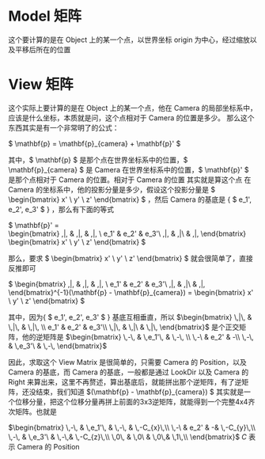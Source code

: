 # Model 矩阵

这个要计算的是在 Object 上的某一个点，以世界坐标 origin 为中心，经过缩放以及平移后所在的位置

# View 矩阵

这个实际上要计算的是在 Object 上的某一个点，他在 Camera 的局部坐标系中，应该是什么坐标，本质就是问，这个点相对于 Camera 的位置是多少。
那么这个东西其实是有一个非常明了的公式：

$ \mathbf{p} = \mathbf{p}_{camera} + \mathbf{p}' $

其中，$ \mathbf{p} $ 是那个点在世界坐标系中的位置，$ \mathbf{p}_{camera} $ 是 Camera 在世界坐标系中的位置，$ \mathbf{p}' $ 是那个点相对于 Camera 的位置。相对于 Camera 的位置 其实就是算这个点 在 Camera 的坐标系中，他的投影分量是多少，假设这个投影分量是 
$
\begin{bmatrix}
x' \\
y' \\
z'
\end{bmatrix}
$
，然后 Camera 的基底是 { $ e_1', e_2', e_3' $ }
，那么有下面的等式

$ \mathbf{p}' =  
\begin{bmatrix}
\,|\, & \,|\, & \,|\, \\
e_1' & e_2' & e_3'\\
\,|\, & \,|\ & \,|\,
\end{bmatrix}
\begin{bmatrix}
x' \\
y' \\
z'
\end{bmatrix}
$

那么，要求
$
\begin{bmatrix}
x' \\
y' \\
z'
\end{bmatrix}
$
就会很简单了，直接反推即可


$ \begin{bmatrix}
\,|\, & \,|\, & \,|\, \\
e_1' & e_2' & e_3'\\
\,|\, & \,|\ & \,|\,
\end{bmatrix}^{-1}(\mathbf{p} - \mathbf{p}_{camera}) = \begin{bmatrix}
x' \\
y' \\
z'
\end{bmatrix}  $

其中，因为{ $ e_1', e_2', e_3' $ } 基底互相垂直，所以 
$\begin{bmatrix}
\,|\, & \,|\, & \,|\, \\
e_1' & e_2' & e_3'\\
\,|\, & \,|\ & \,|\,
\end{bmatrix}$  是个正交矩阵，他的逆矩阵是 
$\begin{bmatrix}
\,-\, & \,e_1'\, & \,-\, \\
\,-\ & e_2' & -\\
\,-\, & \,e_3'\ & \,-\,
\end{bmatrix}$ 

因此，求取这个 View Matrix 是很简单的，只需要 Camera 的 Position，以及 Camera 的基底，而 Camera 的基底，一般都是通过 LookDir 以及 Camera 的 Right 来算出来，这里不再赘述，算出基底后，就能拼出那个逆矩阵，有了逆矩阵，还没结束，我们知道 $(\mathbf{p} - \mathbf{p}_{camera}) $ 其实就是一个位移分量，把这个位移分量再拼上前面的3x3逆矩阵，就能得到一个完整4x4齐次矩阵。也就是

$\begin{bmatrix}
\,-\, & \,e_1'\, & \,-\, & \,-C_{x}\,\\
\,-\ & e_2' & -& \,-C_{y}\,\\
\,-\, & \,e_3'\ & \,-\,& \,-C_{z}\,\\
\,0\, & \,0\ & \,0\,& \,1\,\\
\end{bmatrix}$ 
$C$ 表示 Camera 的 Position 
